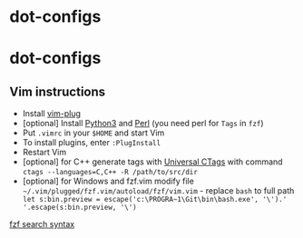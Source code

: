 # dot-configs

# dot-configs

## Vim instructions

* Install [vim-plug](https://github.com/junegunn/vim-plug)
* [optional] Install [Python3](https://www.python.org/downloads/) and [Perl](https://www.perl.org/get.html) (you need perl for `Tags` in `fzf`)
* Put `.vimrc` in your `$HOME` and start Vim
* To install plugins, enter `:PlugInstall`
* Restart Vim
* [optional] for C++ generate tags with [Universal CTags](https://github.com/universal-ctags/ctags) with command `ctags --languages=C,C++ -R /path/to/src/dir`
* [optional] for Windows and fzf.vim modify file `~/.vim/plugged/fzf.vim/autoload/fzf/vim.vim` - replace `bash` to full path ` let s:bin.preview = escape('c:\PROGRA~1\Git\bin\bash.exe', '\').' '.escape(s:bin.preview, '\')`

[fzf search syntax](https://github.com/junegunn/fzf#search-syntax)
